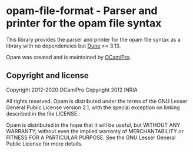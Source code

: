 # opam-file-format - Parser and printer for the opam file syntax

This library provides the parser and printer for the opam file syntax as a
library with no dependencies but [Dune](https://dune.build) >= 3.13.

Opam was created and is maintained by [OCamlPro](http://www.ocamlpro.com).

## Copyright and license

Copyright 2012-2020 OCamlPro
Copyright 2012 INRIA

All rights reserved. Opam is distributed under the terms of the GNU Lesser
General Public License version 2.1, with the special exception on linking
described in the file LICENSE.

Opam is distributed in the hope that it will be useful, but WITHOUT ANY
WARRANTY; without even the implied warranty of MERCHANTABILITY or FITNESS FOR A
PARTICULAR PURPOSE. See the GNU Lesser General Public License for more details.
